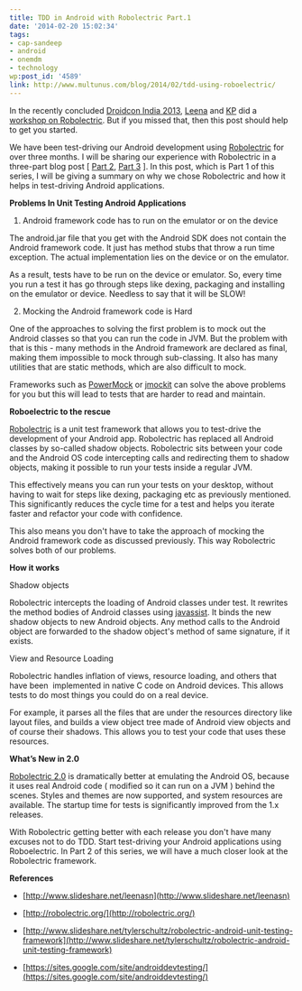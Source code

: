 ```yaml
---
title: TDD in Android with Robolectric Part.1
date: '2014-02-20 15:02:34'
tags:
- cap-sandeep
- android
- onemdm
- technology
wp:post_id: '4589'
link: http://www.multunus.com/blog/2014/02/tdd-using-roboelectric/
---
```


In the recently concluded 
[Droidcon India 2013](https://droidcon.in/2013/home), 
[Leena](https://twitter.com/leenasn) and 
[KP](https://twitter.com/krikrn) did a 
[workshop on Robolectric](https://funnel.hasgeek.com/droidcon2013/886-unit-test-your-android-application-using-robolectr). But if you missed that, then this post should help to get you started.


We have been test-driving our Android development using 
[Robolectric](http://robolectric.org/) for over three months. I will be sharing our experience with Robolectric in a three-part blog post [ 
[Part 2](http://www.multunus.com/blog/2014/03/tdd-android-robolectric-part-2/), 
[Part 3](http://www.multunus.com/blog/2014/03/tdd-android-using-robolectric-part-3/) ]. In this post, which is Part 1 of this series, I will be giving a summary on why we chose Robolectric and how it helps in test-driving Android applications.


**Problems In Unit Testing Android Applications**


1) Android framework code has to run on the emulator or on the device


The android.jar file that you get with the Android SDK does not contain the Android framework code. It just has method stubs that throw a run time exception. The actual implementation lies on the device or on the emulator.


As a result, tests have to be run on the device or emulator. So, every time you run a test it has go through steps like dexing, packaging and installing on the emulator or device. Needless to say that it will be SLOW!


2) Mocking the Android framework code is Hard


One of the approaches to solving the first problem is to mock out the Android classes so that you can run the code in JVM. But the problem with that is this - many methods in the Android framework are declared as final, making them impossible to mock through sub-classing. It also has many utilities that are static methods, which are also difficult to mock.


Frameworks such as 
[PowerMock](http://code.google.com/p/powermock/) or 
[jmockit](https://code.google.com/p/jmockit/) can solve the above problems for you but this will lead to tests that are harder to read and maintain.


**Roboelectric to the rescue**


[Robolectric](http://robolectric.org/) is a unit test framework that allows you to test-drive the development of your Android app. Robolectric has replaced all Android classes by so-called shadow objects. Robolectric sits between your code and the Android OS code intercepting calls and redirecting them to shadow objects, making it possible to run your tests inside a regular JVM.


This effectively means you can run your tests on your desktop, without having to wait for steps like dexing, packaging etc as previously mentioned. This significantly reduces the cycle time for a test and helps you iterate faster and refactor your code with confidence.


This also means you don't have to take the approach of mocking the Android framework code as discussed previously. This way Robolectric solves both of our problems.


**How it works**


Shadow objects


Robolectric intercepts the loading of Android classes under test. It rewrites the method bodies of Android classes using 
[javassist](http://www.csg.ci.i.u-tokyo.ac.jp/~chiba/javassist/). It binds the new shadow objects to new Android objects. Any method calls to the Android object are forwarded to the shadow object's method of same signature, if it exists.


View and Resource Loading


Robolectric handles inflation of views, resource loading, and others that have been  implemented in native C code on Android devices. This allows tests to do most things you could do on a real device.


For example, it parses all the files that are under the resources directory like layout files, and builds a view object tree made of Android view objects and of course their shadows. This allows you to test your code that uses these resources.


**What’s New in 2.0**


[Robolectric 2.0](http://corner.squareup.com/2013/05/robolectric-two-point-oh.html) is dramatically better at emulating the Android OS, because it uses real Android code ( modified so it can run on a JVM ) behind the scenes. Styles and themes are now supported, and system resources are available. The startup time for tests is significantly improved from the 1.x releases.


With Robolectric getting better with each release you don't have many excuses not to do TDD. Start test-driving your Android applications using Roboelectric. In Part 2 of this series, we will have a much closer look at the Robolectric framework.


**References**


* [http://www.slideshare.net/leenasn](http://www.slideshare.net/leenasn)

    
* [http://robolectric.org/](http://robolectric.org/)

    
* [http://www.slideshare.net/tylerschultz/robolectric-android-unit-testing-framework](http://www.slideshare.net/tylerschultz/robolectric-android-unit-testing-framework)

    
* [https://sites.google.com/site/androiddevtesting/](https://sites.google.com/site/androiddevtesting/)
